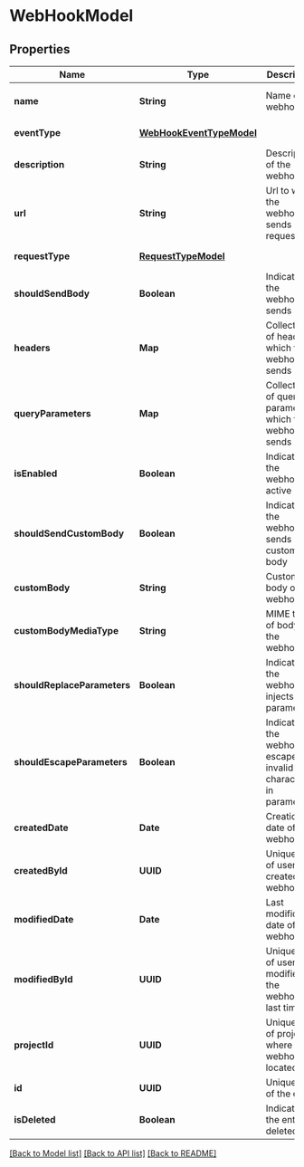 # WebHookModel
## Properties

| Name | Type | Description | Notes |
|------------ | ------------- | ------------- | -------------|
| **name** | **String** | Name of the webhook | [optional] [default to null] |
| **eventType** | [**WebHookEventTypeModel**](WebHookEventTypeModel.md) |  | [default to null] |
| **description** | **String** | Description of the webhook | [optional] [default to null] |
| **url** | **String** | Url to which the webhook sends request | [optional] [default to null] |
| **requestType** | [**RequestTypeModel**](RequestTypeModel.md) |  | [default to null] |
| **shouldSendBody** | **Boolean** | Indicates if the webhook sends body | [default to null] |
| **headers** | **Map** | Collection of headers which the webhook sends | [optional] [default to null] |
| **queryParameters** | **Map** | Collection of query parameters which the webhook sends | [optional] [default to null] |
| **isEnabled** | **Boolean** | Indicates if the webhook is active | [default to null] |
| **shouldSendCustomBody** | **Boolean** | Indicates if the webhook sends custom body | [default to null] |
| **customBody** | **String** | Custom body of the webhook | [optional] [default to null] |
| **customBodyMediaType** | **String** | MIME type of body of the webhook | [optional] [default to null] |
| **shouldReplaceParameters** | **Boolean** | Indicates if the webhook injects parameters | [default to null] |
| **shouldEscapeParameters** | **Boolean** | Indicates if the webhook escapes invalid characters in parameters | [default to null] |
| **createdDate** | **Date** | Creation date of the webhook | [default to null] |
| **createdById** | **UUID** | Unique ID of user who created the webhook | [default to null] |
| **modifiedDate** | **Date** | Last modification date of the webhook | [optional] [default to null] |
| **modifiedById** | **UUID** | Unique ID of user who modified the webhook last time | [optional] [default to null] |
| **projectId** | **UUID** | Unique ID of project where the webhook is located | [default to null] |
| **id** | **UUID** | Unique ID of the entity | [default to null] |
| **isDeleted** | **Boolean** | Indicates if the entity is deleted | [default to null] |

[[Back to Model list]](../README.md#documentation-for-models) [[Back to API list]](../README.md#documentation-for-api-endpoints) [[Back to README]](../README.md)

